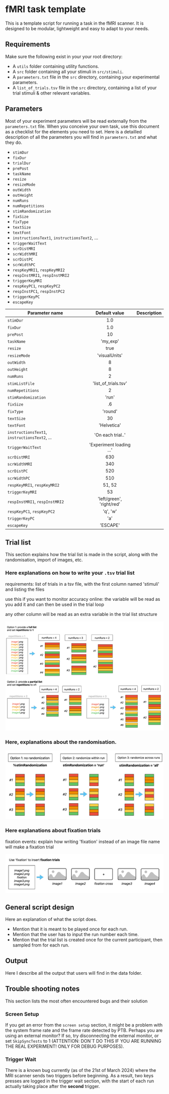# fMRI task template

This is a template script for running a task in the fMRI scanner. It is designed to be modular, lightweight and easy to adapt to your needs.

## Requirements

Make sure the following exist in your your root directory:

 - A `utils` folder containing utility functions.
 - A `src` folder containing all your stimuli in `src/stimuli`.
 - A `parameters.txt` file in the `src` directory, containing your experimental parameters.
 - A `list_of_trials.tsv` file in the `src` directory, containing a list of your trial stimuli & other relevant variables.

## Parameters

Most of your experiment parameters will be read externally from the `parameters.txt` file. When you conceive your own task, use this document as a checklist for the elements you need to set. Here is a detailled description of all the parameters you will find in `parameters.txt` and what they do.

- `stimDur` 
- `fixDur` 
- `trialDur`
- `prePost`
- `taskName`
- `resize`
- `resizeMode`
- `outWidth`
- `outHeight`
- `numRuns`
- `numRepetitions`
- `stimRandomization`
- `fixSize`
- `fixType`
- `textSize`
- `textFont`
- `instructionsText1`, `instructionsText2`, ...
- `triggerWaitText`
- `scrDistMRI`
- `scrWidthMRI`
- `scrDistPC`
- `scrWidthPC`
- `respKeyMRI1`, `respKeyMRI2`
- `respInstMRI1`, `respInstMRI2`
- `triggerKeyMRI`
- `respKeyPC1`, `respKeyPC2`
- `respInstPC1`, `respInstPC2`
- `triggerKeyPC`
- `escapeKey`


| Parameter name | Default value | Description |
| -------------- | :-----------: | ----------: |
| `stimDur`  | 1.0 | |
| `fixDur`  | 1.0 | |
| `prePost` | 10 | |
| `taskName` | 'my_exp' | |
| `resize` | true | |
| `resizeMode` | 'visualUnits' | |
| `outWidth` | 8 | |
| `outHeight` | 8 | |
| `numRuns` | 2 | |
| `stimListFile` | 'list_of_trials.tsv' | |
| `numRepetitions` | 2 | |
| `stimRandomization` | 'run' | |
| `fixSize` | .6 | |
| `fixType` | 'round' | |
| `textSize` | 30 | |
| `textFont` | 'Helvetica' | |
| `instructionsText1`, `instructionsText2`, ... | 'On each trial..' | |
| `triggerWaitText` | 'Experiment loading ...' | |
| `scrDistMRI` | 630 | |
| `scrWidthMRI` | 340 | |
| `scrDistPC` | 520 | |
| `scrWidthPC` | 510 | |
| `respKeyMRI1`, `respKeyMRI2` | 51, 52 | |
| `triggerKeyMRI` | 53 | |
| `respInstMRI1`, `respInstMRI2` | 'left/green', 'right/red' | |
| `respKeyPC1`, `respKeyPC2` | 'q', 'w' | |
| `triggerKeyPC` | 'a' | |
| `escapeKey` | 'ESCAPE' | |



## Trial list

This section explains how the trial list is made in the script, along with the randomisation, import of images, etc.

### Here explanations on how to write your `.tsv` trial list

requirements: list of trials in a tsv file, with the first column named 'stimuli' and listing the files

use this if you want to monitor accuracy online: the variable will be read as you add it and can then be used 
in the trial loop

any other column will be read as an extra variable in the trial list structure

![trial_list](./src/readme_files/trial_list.png)

### Here, explanations about the randomisation.

![trial_randomization](./src/readme_files/trial_randomization.png)

### Here explanations about fixation trials

fixation events: explain how writing 'fixation' instead of an image file name will make a fixation trial

![fixation_trials](./src/readme_files/fixation_trials.png)


## General script design

Here an explanation of what the script does. 
- Mention that it is meant to be played once for each run. 
- Mention that the user has to input the run number each time.
- Mention that the trial list is created once for the current participant, then sampled from for each run.

## Output

Here I describe all the output that users will find in the data folder.





## Trouble shooting notes

This section lists the most often encountered bugs and their solution

### Screen Setup
If you get an error from the `screen setup` section, it might be a problem with the system frame rate and the frame rate detected by PTB. Perhaps you are using an external monitor? If so, try disconnecting the external monitor, or set `SkipSyncTests` to 1 (ATTENTION: DON`T DO THIS IF YOU ARE RUNNING THE REAL EXPERIMENT! ONLY FOR DEBUG PURPOSES).

### Trigger Wait
There is a known bug currently (as of the 21st of March 2024) where the MRI scanner sends two triggers before beginning. As a result, two keys presses are logged in the trigger wait section, with the start of each run actually taking place after the **second** trigger.
